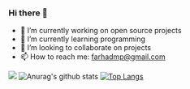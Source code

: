 ### Hi there 👋

- 🔭 I’m currently working on open source projects
- 🌱 I’m currently learning programming
- 👯 I’m looking to collaborate on projects
- 📫 How to reach me: farhadmp@gmail.com

![](https://komarev.com/ghpvc/?username=farhadmpr)
![Anurag's github stats](https://github-readme-stats.vercel.app/api?username=farhadmpr&show_icons=true)
[![Top Langs](https://github-readme-stats.vercel.app/api/top-langs/?username=farhadmpr)](https://github.com/farhadmpr/github-readme-stats)
